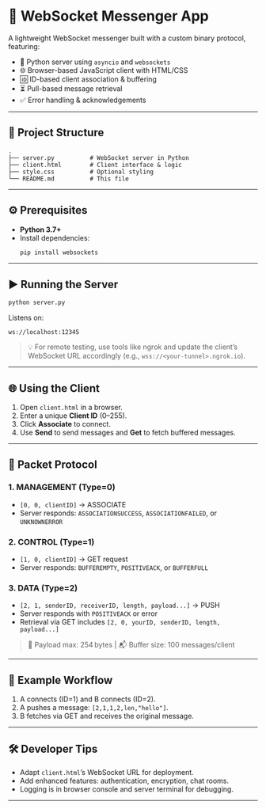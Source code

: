 # 📨 WebSocket Messenger App

A lightweight WebSocket messenger built with a custom binary protocol, featuring:

- 🔗 Python server using `asyncio` and `websockets`
- 🌐 Browser-based JavaScript client with HTML/CSS
- 🆔 ID-based client association & buffering
- ⏳ Pull-based message retrieval
- ✅ Error handling & acknowledgements

---

## 📁 Project Structure

```
.
├── server.py          # WebSocket server in Python
├── client.html        # Client interface & logic
├── style.css          # Optional styling
└── README.md          # This file
```

---

## ⚙️ Prerequisites

- **Python 3.7+**
- Install dependencies:
  ```bash
  pip install websockets
  ```

---

## ▶️ Running the Server

```bash
python server.py
```

Listens on:
```
ws://localhost:12345
```
> 💡 For remote testing, use tools like ngrok and update the client’s WebSocket URL accordingly (e.g., `wss://<your-tunnel>.ngrok.io`).

---

## 🌐 Using the Client

1. Open `client.html` in a browser.
2. Enter a unique **Client ID** (0–255).
3. Click **Associate** to connect.
4. Use **Send** to send messages and **Get** to fetch buffered messages.

---

## 📡 Packet Protocol

### 1. MANAGEMENT (Type=0)
- `[0, 0, clientID]` → ASSOCIATE
- Server responds: `ASSOCIATIONSUCCESS`, `ASSOCIATIONFAILED`, or `UNKNOWNERROR`

### 2. CONTROL (Type=1)
- `[1, 0, clientID]` → GET request
- Server responds: `BUFFEREMPTY`, `POSITIVEACK`, or `BUFFERFULL`

### 3. DATA (Type=2)
- `[2, 1, senderID, receiverID, length, payload...]` → PUSH
- Server responds with `POSITIVEACK` or error
- Retrieval via GET includes `[2, 0, yourID, senderID, length, payload...]`

> 🔢 Payload max: 254 bytes | 📬 Buffer size: 100 messages/client

---

## 🔁 Example Workflow

1. A connects (ID=1) and B connects (ID=2).
2. A pushes a message: `[2,1,1,2,len,"hello"]`.
3. B fetches via GET and receives the original message.

---

## 🛠 Developer Tips

- Adapt `client.html`’s WebSocket URL for deployment.
- Add enhanced features: authentication, encryption, chat rooms.
- Logging is in browser console and server terminal for debugging.

---
